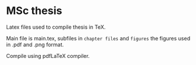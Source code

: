 # MSc thesis

Latex files used to compile thesis in TeX. 

Main file is main.tex, subfiles in ``chapter files`` and ``figures`` the figures used in .pdf and .png format. 

Compile using pdfLaTeX compiler.
